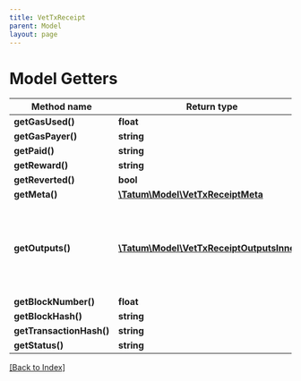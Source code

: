 ```yaml
---
title: VetTxReceipt
parent: Model
layout: page
---
```


# Model Getters

Method name | Return type | Description | Notes
------------ | ------------- | ------------- | -------------
**getGasUsed()** | **float** |  | [optional]
**getGasPayer()** | **string** |  | [optional]
**getPaid()** | **string** |  | [optional]
**getReward()** | **string** |  | [optional]
**getReverted()** | **bool** |  | [optional]
**getMeta()** | [**\Tatum\Model\VetTxReceiptMeta**](VetTxReceiptMeta.md) |  | [optional]
**getOutputs()** | [**\Tatum\Model\VetTxReceiptOutputsInner[]**](VetTxReceiptOutputsInner.md) | List of recipient addresses and amounts to send to each of them. | [optional]
**getBlockNumber()** | **float** |  | [optional]
**getBlockHash()** | **string** |  | [optional]
**getTransactionHash()** | **string** |  | [optional]
**getStatus()** | **string** |  | [optional]

[[Back to Index]](../index.md)
